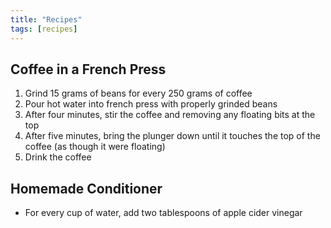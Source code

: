 ```yaml
---
title: "Recipes"
tags: [recipes]
---
```


## Coffee in a French Press

1. Grind 15 grams of beans for every 250 grams of coffee
1. Pour hot water into french press with properly grinded beans
1. After four minutes, stir the coffee and removing any floating bits at the top
1. After five minutes, bring the plunger down until it touches the top of the coffee (as though it were floating)
1. Drink the coffee

## Homemade Conditioner

* For every cup of water, add two tablespoons of apple cider vinegar
